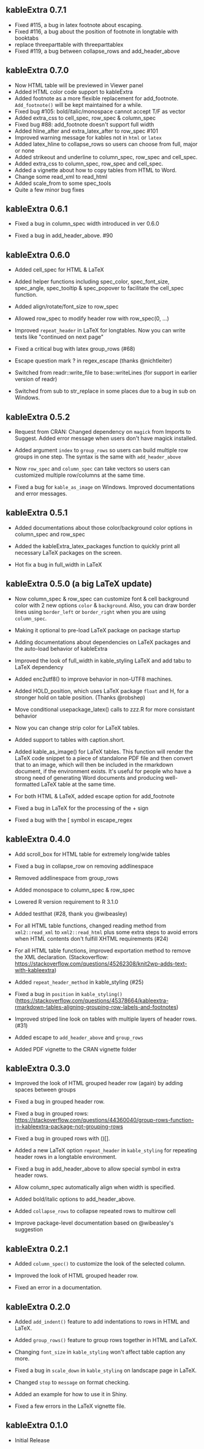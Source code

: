 kableExtra 0.7.1
--------------------------------------------------------------------------------
* Fixed #115, a bug in latex footnote about escaping.
* Fixed #116, a bug about the position of footnote in longtable with booktabs
* replace threeparttable with threeparttablex
* Fixed #119, a bug between collapse_rows and add_header_above


kableExtra 0.7.0
--------------------------------------------------------------------------------
* Now HTML table will be previewed in Viewer panel
* Added HTML color code support to kableExtra
* Added footnote as a more flexible replacement for add_footnote. `Add_footnote()` will be kept maintained for a while. 
* Fixed bug #105: bold/italic/monospace cannot accept T/F as vector
* Added extra_css to cell_spec, row_spec & column_spec
* Fixed bug #88: add_footnote doesn't support full width
* Added hline_after and extra_latex_after to row_spec #101
* Improved warning message for kables not in `html` or `latex`
* Added latex_hline to collapse_rows so users can choose from full, major or none
* Added strikeout and underline to column_spec, row_spec and cell_spec. 
* Added extra_css to column_spec, row_spec and cell_spec.
* Added a vignette about how to copy tables from HTML to Word. 
* Change some read_xml to read_html
* Added scale_from to some spec_tools
* Quite a few minor bug fixes


kableExtra 0.6.1
--------------------------------------------------------------------------------
* Fixed a bug in column_spec width introduced in ver 0.6.0

* Fixed a bug in add_header_above. #90


kableExtra 0.6.0
--------------------------------------------------------------------------------
* Added cell_spec for HTML & LaTeX

* Added helper functions including spec_color, spec_font_size, spec_angle, 
spec_tooltip & spec_popover to facilitate the cell_spec function.

* Added align/rotate/font_size to row_spec

* Allowed row_spec to modify header row with row_spec(0, ...)

* Improved `repeat_header` in LaTeX for longtables. Now you can write texts like
"continued on next page"

* Fixed a critical bug with latex group_rows (#68)

* Escape question mark ? in regex_escape (thanks @nichtleiter)

* Switched from readr::write_file to base::writeLines (for support in earlier 
version of readr)

* Switched from sub to str_replace in some places due to a bug in sub on 
Windows.



kableExtra 0.5.2
--------------------------------------------------------------------------------
* Request from CRAN: Changed dependency on `magick` from Imports to Suggest. 
Added error message when users don't have magick installed. 

* Added argument `index` to `group_rows` so users can build multiple row groups
in one step. The syntax is the same with `add_header_above`

* Now `row_spec` and `column_spec` can take vectors so users can customized 
multiple row/columns at the same time. 

* Fixed a bug for `kable_as_image` on Windows. Improved documentations and 
error messages. 

kableExtra 0.5.1
--------------------------------------------------------------------------------
* Added documentations about those color/background color options in column_spec 
and row_spec

* Added the kableExtra_latex_packages function to quickly print all necessary 
LaTeX packages on the screen. 

* Hot fix a bug in full_width in LaTeX

kableExtra 0.5.0 (a big LaTeX update)
--------------------------------------------------------------------------------
* Now column_spec & row_spec can customize font & cell background color with 
2 new options `color` & `background`. Also, you can draw border lines using 
`border_left` or `border_right` when you are using `column_spec`.

* Making it optional to pre-load LaTeX package on package startup

* Adding documentations about dependencies on LaTeX packages and the auto-load 
behavior of kableExtra

* Improved the look of full_width in kable_styling LaTeX and add tabu to LaTeX
dependency

* Added enc2utf8() to improve behavior in non-UTF8 machines. 

* Added HOLD_position, which uses LaTeX package `float` and H, for a stronger 
hold on table position. (Thanks @robshep)

* Move conditional usepackage_latex() calls to zzz.R for more consistant 
behavior

* Now you can change strip color for LaTeX tables. 

* Added support to tables with caption.short. 

* Added kable_as_image() for LaTeX tables. This function will render the LaTeX
code snippet to a piece of standalone PDF file and then convert that to an 
image, which will then be included in the rmarkdown document, if the 
environment exists. It's useful for people who have a strong need of 
generating Word documents and producing well-formatted LaTeX table at the same
time.

* For both HTML & LaTeX, added escape option for add_footnote

* Fixed a bug in LaTeX for the processing of the + sign

* Fixed a bug with the [ symbol in escape_regex



kableExtra 0.4.0
--------------------------------------------------------------------------------
* Add scroll_box for HTML table for extremely long/wide tables

* Fixed a bug in collapse_row on removing addlinespace

* Removed addlinespace from group_rows

* Added monospace to column_spec & row_spec

* Lowered R version requirement to R 3.1.0

* Added testthat (#28, thank you @wibeasley)

* For all HTML table functions, changed reading method from `xml2::read_xml` to
`xml2::read_html` plus some extra steps to avoid errors when HTML contents
don't fulfill XHTML requirements (#24)

* For all HTML table functions, improved exportation method to remove the XML
declaration. (Stackoverflow: https://stackoverflow.com/questions/45262308/knit2wp-adds-text-with-kableextra)

* Added `repeat_header_method` in kable_styling (#25)

* Fixed a bug in `position` in `kable_styling()` (https://stackoverflow.com/questions/45378664/kableextra-rmarkdown-tables-aligning-grouping-row-labels-and-footnotes)

* Improved striped line look on tables with multiple layers of header rows. (#31)

* Added escape to `add_header_above` and `group_rows`

* Added PDF vignette to the CRAN vignette folder

kableExtra 0.3.0
--------------------------------------------------------------------------------
* Improved the look of HTML grouped header row (again) by adding spaces between
groups

* Fixed a bug in grouped header row.

* Fixed a bug in grouped rows: https://stackoverflow.com/questions/44360040/group-rows-function-in-kableextra-package-not-grouping-rows

* Fixed a bug in grouped rows with ()[].

* Added a new LaTeX option `repeat_header` in `kable_styling` for repeating
header rows in a longtable environment.

* Fixed a bug in add_header_above to allow special symbol in extra header rows.

* Allow column_spec automatically align when width is specified.

* Added bold/italic options to add_header_above.

* Added `collapse_rows` to collapse repeated rows to multirow cell

* Improve package-level documentation based on @wibeasley's suggestion

kableExtra 0.2.1
--------------------------------------------------------------------------------

* Added `column_spec()` to customize the look of the selected column.

* Improved the look of HTML grouped header row.

* Fixed an error in a documentation.


kableExtra 0.2.0
--------------------------------------------------------------------------------

* Added `add_indent()` feature to add indentations to rows in HTML and LaTeX.

* Added `group_rows()` feature to group rows together in HTML and LaTeX.

* Changing `font_size` in `kable_styling` won't affect table caption any more.

* Fixed a bug in `scale_down` in `kable_styling` on landscape page in LaTeX.

* Changed `stop` to `message` on format checking.

* Added an example for how to use it in Shiny.

* Fixed a few errors in the LaTeX vignette file.


kableExtra 0.1.0
--------------------------------------------------------------------------------

* Initial Release
